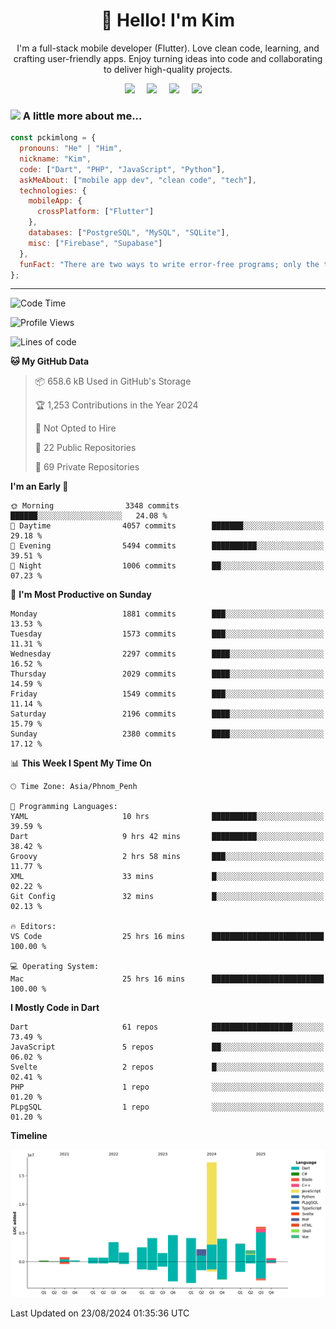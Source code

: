 <h1 align="center">👋 Hello! I'm Kim</h1>

<p align="center">
   I'm a full-stack mobile developer (Flutter). Love clean code, learning, and crafting user-friendly apps. Enjoy turning ideas into code and collaborating to deliver high-quality projects.
</p>

<p align="center">
  <a href="mailto:pochkimlong88@gmail.com"><img src="https://img.shields.io/badge/gmail-%23D14836.svg?&style=for-the-badge&logo=gmail&logoColor=white" /></a>&nbsp;&nbsp;&nbsp;&nbsp;
  <a href="https://t.me/pochkimlong/"><img src="https://img.shields.io/badge/telegram-%230077B5.svg?&style=for-the-badge&logo=telegram&logoColor=white" /></a>&nbsp;&nbsp;&nbsp;&nbsp;
  <a href="https://www.youtube.com/@PochKimlong/"><img src="https://img.shields.io/badge/youtube-%23dc2743.svg?&style=for-the-badge&logo=youtube&logoColor=white" /></a>&nbsp;&nbsp;&nbsp;&nbsp;
  <a href="https://www.tiktok.com/@pckimlong/"><img src="https://img.shields.io/badge/tiktok-%23000000.svg?&style=for-the-badge&logo=tiktok&logoColor=white" /></a>&nbsp;&nbsp;&nbsp;&nbsp;
</p>

### <img src="https://media.giphy.com/media/VgCDAzcKvsR6OM0uWg/giphy.gif" width="50"> A little more about me...  

```javascript
const pckimlong = {
  pronouns: "He" | "Him",
  nickname: "Kim",
  code: ["Dart", "PHP", "JavaScript", "Python"],
  askMeAbout: ["mobile app dev", "clean code", "tech"],
  technologies: {
    mobileApp: {
      crossPlatform: ["Flutter"]
    },
    databases: ["PostgreSQL", "MySQL", "SQLite"],
    misc: ["Firebase", "Supabase"]
  },
  funFact: "There are two ways to write error-free programs; only the third one works."
};
```
---

<!--START_SECTION:waka-->
![Code Time](http://img.shields.io/badge/Code%20Time-377%20hrs%2024%20mins-blue)

![Profile Views](http://img.shields.io/badge/Profile%20Views-4-blue)

![Lines of code](https://img.shields.io/badge/From%20Hello%20World%20I%27ve%20Written-25.9%20million%20lines%20of%20code-blue)

**🐱 My GitHub Data** 

> 📦 658.6 kB Used in GitHub's Storage 
 > 
> 🏆 1,253 Contributions in the Year 2024
 > 
> 🚫 Not Opted to Hire
 > 
> 📜 22 Public Repositories 
 > 
> 🔑 69 Private Repositories 
 > 
**I'm an Early 🐤** 

```text
🌞 Morning                3348 commits        ██████░░░░░░░░░░░░░░░░░░░   24.08 % 
🌆 Daytime                4057 commits        ███████░░░░░░░░░░░░░░░░░░   29.18 % 
🌃 Evening                5494 commits        ██████████░░░░░░░░░░░░░░░   39.51 % 
🌙 Night                  1006 commits        ██░░░░░░░░░░░░░░░░░░░░░░░   07.23 % 
```
📅 **I'm Most Productive on Sunday** 

```text
Monday                   1881 commits        ███░░░░░░░░░░░░░░░░░░░░░░   13.53 % 
Tuesday                  1573 commits        ███░░░░░░░░░░░░░░░░░░░░░░   11.31 % 
Wednesday                2297 commits        ████░░░░░░░░░░░░░░░░░░░░░   16.52 % 
Thursday                 2029 commits        ████░░░░░░░░░░░░░░░░░░░░░   14.59 % 
Friday                   1549 commits        ███░░░░░░░░░░░░░░░░░░░░░░   11.14 % 
Saturday                 2196 commits        ████░░░░░░░░░░░░░░░░░░░░░   15.79 % 
Sunday                   2380 commits        ████░░░░░░░░░░░░░░░░░░░░░   17.12 % 
```


📊 **This Week I Spent My Time On** 

```text
🕑︎ Time Zone: Asia/Phnom_Penh

💬 Programming Languages: 
YAML                     10 hrs              ██████████░░░░░░░░░░░░░░░   39.59 % 
Dart                     9 hrs 42 mins       ██████████░░░░░░░░░░░░░░░   38.42 % 
Groovy                   2 hrs 58 mins       ███░░░░░░░░░░░░░░░░░░░░░░   11.77 % 
XML                      33 mins             █░░░░░░░░░░░░░░░░░░░░░░░░   02.22 % 
Git Config               32 mins             █░░░░░░░░░░░░░░░░░░░░░░░░   02.13 % 

🔥 Editors: 
VS Code                  25 hrs 16 mins      █████████████████████████   100.00 % 

💻 Operating System: 
Mac                      25 hrs 16 mins      █████████████████████████   100.00 % 
```

**I Mostly Code in Dart** 

```text
Dart                     61 repos            ██████████████████░░░░░░░   73.49 % 
JavaScript               5 repos             ██░░░░░░░░░░░░░░░░░░░░░░░   06.02 % 
Svelte                   2 repos             █░░░░░░░░░░░░░░░░░░░░░░░░   02.41 % 
PHP                      1 repo              ░░░░░░░░░░░░░░░░░░░░░░░░░   01.20 % 
PLpgSQL                  1 repo              ░░░░░░░░░░░░░░░░░░░░░░░░░   01.20 % 
```



**Timeline**

![Lines of Code chart](https://raw.githubusercontent.com/pckimlong/pckimlong/main/assets/bar_graph.png)


 Last Updated on 23/08/2024 01:35:36 UTC
<!--END_SECTION:waka-->

<!---
PochKimlong/PochKimlong is a ✨ special ✨ repository because its `README.md` (this file) appears on your GitHub profile.
You can click the Preview link to take a look at your changes.
--->
